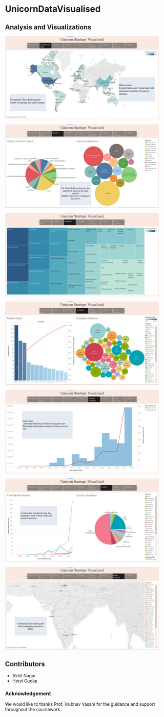 # UnicornDataVisualised

## Analysis and Visualizations
![](StorySlides/CountrywiseData.jpg)

![](StorySlides/Industry.jpg)

![](StorySlides/Investors.jpg)

![](StorySlides/Company.jpg)

![](StorySlides/UnicornTimeline.jpg)

![](StorySlides/Country.jpg)

![](StorySlides/IndianUnicorns.jpg)

## Contributors

  - Akhil Nagar
  - Hetvi Gudka


### Acknowledgement 

We would like to thanks Prof. Vaibhav Vasani for the guidance and support throughout the coursework.
